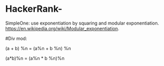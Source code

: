 # HackerRank-
SimpleOne: use exponentiation by squaring and modular exponentiation.
https://en.wikipedia.org/wiki/Modular_exponentiation.

#Div mod:

(a + b) %n = (a%n + b %n) %n


(a*b)%n = (a%n * b %n)%n



